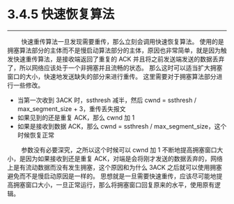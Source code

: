 # 3.4.5 快速恢复算法
***

&emsp;&emsp;
快速重传算法一旦发现需要重传，那么立刻会调用快速恢复算法。
使用的是拥塞算法部分的主体而不是慢启动算法部分的主体，原因也非常简单，就是因为触发快速重传算法，是接收端返回了重复的 ACK 并且将之前发送端发送的数据丢弃了，所以网络应该处于一个非拥塞并且流畅的状态。
那么这时可以适当扩大拥塞窗口的大小，快速地发送缺失的部分来进行重传。
这里需要对于拥塞算法部分进行一些修改。

+ 当第一次收到 3ACK 时，ssthresh 减半，然后 cwnd = ssthresh / max\_segment\_size + 3，重传丢失报文
+ 如果见到的还是重复 ACK，那么 cwnd 加 1
+ 如果是接收到数据 ACK，那么 cwnd = ssthresh / max\_segment\_size，这个时候恢复正常

&emsp;&emsp;
参数没有必要深究，之所以这个时候可以 cwnd 加 1 不断地提高拥塞窗口大小，是因为如果接收到还是重复 ACK，对端是会将刚才发送的数据丢弃的，网络上是有流动数据而没有发生拥塞，这个原因和为什么 3ACK 之后就可以使用拥塞避免而不是慢启动原因是一样的。
思想就是一旦需要快速重传，应该尽可能地提高拥塞窗口大小，一旦正常运行，那么将拥塞窗口回复原来的水平，使用原有逻辑。